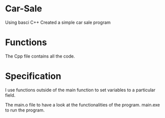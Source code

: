 # Car-Sale
Using basci C++ Created a simple car sale program

# Functions
The Cpp file contains all the code.

# Specification
I use functions outside of the main function to set variables to a particular field. 


The main.o file to have a look at the functionalities of the program. 
main.exe to run the program.
